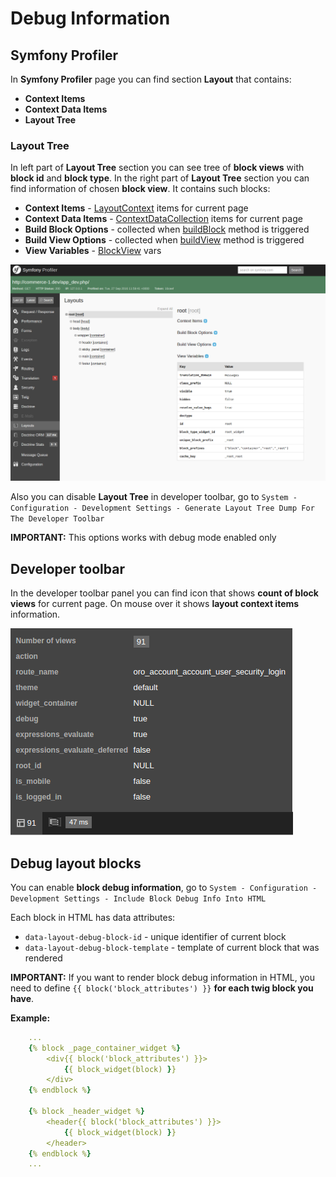 # Debug Information

## Symfony Profiler

In **Symfony Profiler** page you can find section **Layout** that contains:
 - **Context Items**
 - **Context Data Items**
 - **Layout Tree**

### Layout Tree

In left part of **Layout Tree** section you can see tree of **block views** with **block id** and **block type**.
In the right part of **Layout Tree** section you can find information of chosen **block view**.
It contains such blocks:
 - **Context Items** - [LayoutContext](../../../../Component/Layout/LayoutContext.php) items for current page
 - **Context Data Items** - [ContextDataCollection](../../../../Component/Layout/ContextDataCollection.php) items for current page
 - **Build Block Options** - collected when [buildBlock](../../../../Component/Layout/BlockTypeExtensionInterface.php) method is triggered
 - **Build View Options** - collected when [buildView](../../../../Component/Layout/BlockTypeExtensionInterface.php) method is triggered
 - **View Variables** - [BlockView](../../../../Component/Layout/BlockView.php) vars

![Symfony Profiler - Layout](./images/symfony_profiler_layout.png "Symfony Profiler - Layout")

Also you can disable **Layout Tree** in developer toolbar, go to `System - Configuration - Development Settings - Generate Layout Tree Dump For The Developer Toolbar`

**IMPORTANT:** This options works with debug mode enabled only

## Developer toolbar

In the developer toolbar panel you can find icon that shows **count of block views** for current page. On mouse over it shows **layout context items** information.

![Layout developer toolbar](./images/developer_toolbar_panel.png "Layout developer toolbar")

## Debug layout blocks

You can enable **block debug information**, go to `System - Configuration - Development Settings - Include Block Debug Info Into HTML`

Each block in HTML has data attributes:

- `data-layout-debug-block-id` - unique identifier of current block
- `data-layout-debug-block-template` - template of current block that was rendered

**IMPORTANT:** If you want to render block debug information in HTML, you need to define `{{ block('block_attributes') }}` **for each twig block you have**.

**Example:**

```yaml
    ...
    {% block _page_container_widget %}
        <div{{ block('block_attributes') }}>
            {{ block_widget(block) }}
        </div>
    {% endblock %}

    {% block _header_widget %}
        <header{{ block('block_attributes') }}>
            {{ block_widget(block) }}
        </header>
    {% endblock %}
    ...
```



